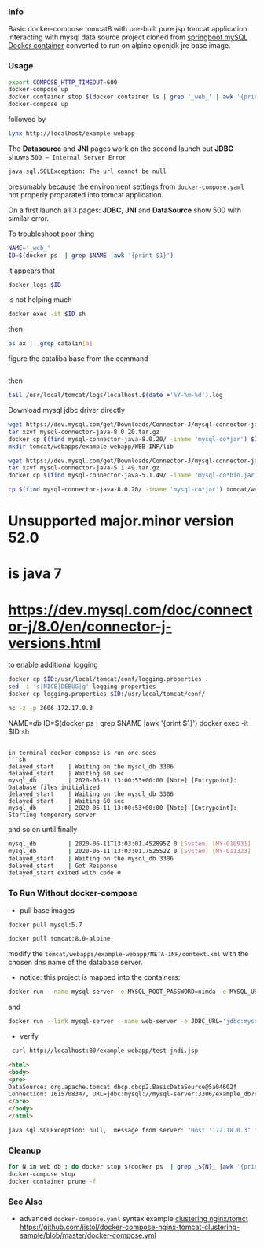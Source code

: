 ### Info

Basic docker-compose tomcat8 with pre-built pure jsp tomcat application interacting with mysql data source project cloned from
[springboot mySQL Docker container](https://github.com/dmulligan/docker-example-tomcat-mysql) converted to run on alpine openjdk jre base image.

### Usage

```sh
export COMPOSE_HTTP_TIMEOUT=600
docker-compose up
docker container stop $(docker container ls | grep '_web_' | awk '{print $1}') 
docker-compose up
```
followed by
```sh
lynx http://localhost/example-webapp
```

The __Datasource__ and __JNI__ pages work on the second launch but __JDBC__ shows `500 – Internal Server Error`
```sh
java.sql.SQLException: The url cannot be null
```
presumably because the environment settings  from `docker-compose.yaml` not properly proparated into tomcat application.

On a first launch all 3 pages: __JDBC__, __JNI__ and __DataSource__  show 500 with similar error.


To troubleshoot poor thing

```sh
NAME='_web_'
ID=$(docker ps  | grep $NAME |awk '{print $1}')
```
it appears that
```sh
docker logs $ID
```
is not helping much

```sh
docker exec -it $ID sh
```

then
```sh
ps ax |  grep catalin[a]
```
figure the cataliba base from the command
```sh
```
then
```sh
tail /usr/local/tomcat/logs/localhost.$(date +'%Y-%m-%d').log
```

Download mysql jdbc driver directly
```sh
wget https://dev.mysql.com/get/Downloads/Connector-J/mysql-connector-java-8.0.20.tar.gz
tar xzvf mysql-connector-java-8.0.20.tar.gz
docker cp $(find mysql-connector-java-8.0.20/ -iname 'mysql-co*jar') $ID:/usr/local/tomcat/lib
mkdir tomcat/webapps/example-webapp/WEB-INF/lib

wget https://dev.mysql.com/get/Downloads/Connector-J/mysql-connector-java-5.1.49.tar.gz
tar xzvf mysql-connector-java-5.1.49.tar.gz
docker cp $(find mysql-connector-java-5.1.49/ -iname 'mysql-co*bin.jar') $ID:/usr/local/tomcat/lib

cp $(find mysql-connector-java-8.0.20/ -iname 'mysql-co*jar') tomcat/webapps/example-webapp/WEB-INF/lib/
```
# Unsupported major.minor version 52.0 
# is java 7
# https://dev.mysql.com/doc/connector-j/8.0/en/connector-j-versions.html
to enable additional logging
```sh
docker cp $ID:/usr/local/tomcat/conf/logging.properties .
sed -i 's|NICE|DEBUG|g' logging.properties
docker cp logging.properties $ID:/usr/local/tomcat/conf/
```

```sh
nc -z -p 3606 172.17.0.3
```
NAME=_db_
ID=$(docker ps  | grep $NAME |awk '{print $1}')
docker exec -it $ID sh
```

in terminal docker-compose is run one sees
```sh
delayed_start    | Waiting on the mysql_db 3306
delayed_start    | Waiting 60 sec
mysql_db         | 2020-06-11 13:00:53+00:00 [Note] [Entrypoint]: Database files initialized
delayed_start    | Waiting on the mysql_db 3306
delayed_start    | Waiting 60 sec
mysql_db         | 2020-06-11 13:00:53+00:00 [Note] [Entrypoint]: Starting temporary server
```
and so on until finally
```sh
mysql_db         | 2020-06-11T13:03:01.452895Z 0 [System] [MY-010931] [Server] /usr/sbin/mysqld: ready for connections. Version: '8.0.18'  socket: '/var/run/mysqld/mysqld.sock'  port: 3306  MySQL Community Server - GPL.
mysql_db         | 2020-06-11T13:03:01.752552Z 0 [System] [MY-011323] [Server] X Plugin ready for connections. Socket: '/var/run/mysqld/mysqlx.sock' bind-address: '::' port: 33060
delayed_start    | Waiting on the mysql_db 3306
delayed_start    | Got Response
delayed_start exited with code 0
```
### To Run Without docker-compose

* pull base images
```sh
docker pull mysql:5.7
```
```sh
docker pull tomcat:8.0-alpine 
```

modify the 
`tomcat/webapps/example-webapp/META-INF/context.xml`
with the chosen dns name of the database server.

* notice: this project is mapped into the containers:

```sh
docker run --name mysql-server -e MYSQL_ROOT_PASSWORD=nimda -e MYSQL_USER=example_db_user -e MYSQL_DATABASE=example_db -e MYSQL_PASSWORD=example_db_pass -v db:/docker-entrypoint-initdb.d  -d mysql:5.7
```
and
```sh
docker run --link mysql-server --name web-server -e JDBC_URL='jdbc:mysql://mysql-server:3306/example_db?connectTimeout=0&amp;socketTimeout=0&amp;autoReconnect=true' -e JDBC_USER=example_db_user -e JDBC_PASS=example_db_pass -p 80:8080  -v $(pwd)/tomcat/webapps:/usr/local/tomcat/webapps -d tomcat:8.0-alpine
```
* verify
```sh
 curl http://localhost:80/example-webapp/test-jndi.jsp
```
```html
<html>
<body>
<pre>
DataSource: org.apache.tomcat.dbcp.dbcp2.BasicDataSource@5a04602f
Connection: 1615708347, URL=jdbc:mysql://mysql-server:3306/example_db?connectTimeout=0&socketTimeout=0&autoReconnect=true, UserName=example_db_user@172.17.0.3, MySQL Connector Java
</pre>
</body>
</html>
```
```sh
java.sql.SQLException: null,  message from server: "Host '172.18.0.3' is not allowed to connect to this MySQL server
```
### Cleanup
```sh
for N in web db ; do docker stop $(docker ps  | grep _${N}_ |awk '{print $1}'); done
docker-compose stop
docker container prune -f
```


### See Also

 * advanced `docker-compose.yaml` syntax example [clustering nginx/tomct](https://github.com/jistol/docker-compose-nginx-tomcat-clustering-sample/blob/master/docker-compose.yml)
https://github.com/jistol/docker-compose-nginx-tomcat-clustering-sample/blob/master/docker-compose.yml
